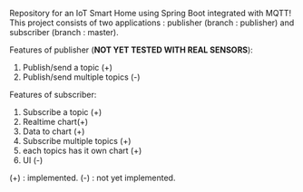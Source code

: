 Repository for an IoT Smart Home using Spring Boot integrated with MQTT!
This project consists of two applications : publisher (branch : publisher) and subscriber (branch : master).

Features of publisher (**NOT YET TESTED WITH REAL SENSORS**):
1. Publish/send a topic (+)
2. Publish/send multiple topics (-)

Features of subscriber:
1. Subscribe a topic (+)
2. Realtime chart(+)
3. Data to chart (+)
4. Subscribe multiple topics (+)
5. each topics has it own chart (+)
6. UI (-)

(+) : implemented.
(-) : not yet implemented.
